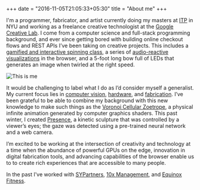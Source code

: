 +++
date = "2016-11-05T21:05:33+05:30"
title = "About me"
+++

I'm a programmer, fabricator, and artist currently doing my masters at [ITP](https://itp.nyu.edu/itp/) in NYU and working as a freelance creative technologist at the [Google Creative Lab](https://experiments.withgoogle.com/).
I come from a computer science and full-stack programming background,
and ever since getting bored with building online checkout flows and REST APIs I’ve been taking on creative projects.
This includes a [gamified and interactive spinning class](/portfolio/pursuit-by-equinox),
a series of [audio-reactive visualizations](/portfolio/audial-reality) in the browser,
and a 5-foot long bow full of LEDs that generates an image when twirled at the right speed. 

![This is me][1]

It would be challenging to label what I do as I’d consider myself a generalist.  My current focus lies in [computer vision](blog/tags/computer-vision/), 
[hardware](/blog/tags/hardware/), and [fabrication](/blog/tags/fabrication/).
I’ve been grateful to be able to combine my background with this new knowledge to
make such things as the [Voronoi Cellular Zoetrope](https://vimeo.com/239159794),
a physical infinite animation generated by computer graphics shaders.
This past winter, I created [Presence](portfolio/presence/),
a kinetic sculpture that was controlled by a viewer’s eyes;
the gaze was detected using a pre-trained neural network and a web camera.

I’m excited to be working at the intersection of creativity and technology
at a time when the abundance of powerful GPUs on the edge,
innovation in digital fabrication tools, and advancing capabilities
of the browser enable us to to create rich experiences that are accessible to many people.  

In the past I've worked with [SYPartners](https://www.sypartners.com/), [10x Management](https://www.10xmanagement.com/meet-our-new-10xers/dan-oved/), and [Equinox Fitness](https://vimeo.com/207479575).

[1]: /images/me_scaled.jpg

